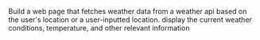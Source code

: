 Build a web page that fetches weather data from a weather api based on the user's location or a user-inputted location. display the current weather conditions, temperature, and other relevant information
